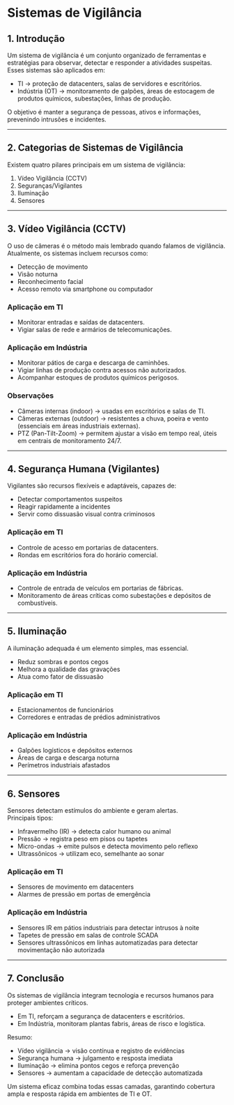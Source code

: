 # Sistemas de Vigilância 

## 1. Introdução
Um sistema de vigilância é um conjunto organizado de ferramentas e estratégias para observar, detectar e responder a atividades suspeitas.  
Esses sistemas são aplicados em:  
- TI → proteção de datacenters, salas de servidores e escritórios.  
- Indústria (OT) → monitoramento de galpões, áreas de estocagem de produtos químicos, subestações, linhas de produção.  

O objetivo é manter a segurança de pessoas, ativos e informações, prevenindo intrusões e incidentes.

---

## 2. Categorias de Sistemas de Vigilância
Existem quatro pilares principais em um sistema de vigilância:

1. Vídeo Vigilância (CCTV)  
2. Seguranças/Vigilantes  
3. Iluminação  
4. Sensores  

---

## 3. Vídeo Vigilância (CCTV)
O uso de câmeras é o método mais lembrado quando falamos de vigilância.  
Atualmente, os sistemas incluem recursos como:  
- Detecção de movimento  
- Visão noturna  
- Reconhecimento facial  
- Acesso remoto via smartphone ou computador  

### Aplicação em TI
- Monitorar entradas e saídas de datacenters.  
- Vigiar salas de rede e armários de telecomunicações.  

### Aplicação em Indústria
- Monitorar pátios de carga e descarga de caminhões.  
- Vigiar linhas de produção contra acessos não autorizados.  
- Acompanhar estoques de produtos químicos perigosos.  

### Observações
- Câmeras internas (indoor) → usadas em escritórios e salas de TI.  
- Câmeras externas (outdoor) → resistentes a chuva, poeira e vento (essenciais em áreas industriais externas).  
- PTZ (Pan-Tilt-Zoom) → permitem ajustar a visão em tempo real, úteis em centrais de monitoramento 24/7.  

---

## 4. Segurança Humana (Vigilantes)
Vigilantes são recursos flexíveis e adaptáveis, capazes de:  
- Detectar comportamentos suspeitos  
- Reagir rapidamente a incidentes  
- Servir como dissuasão visual contra criminosos  

### Aplicação em TI
- Controle de acesso em portarias de datacenters.  
- Rondas em escritórios fora do horário comercial.  

### Aplicação em Indústria
- Controle de entrada de veículos em portarias de fábricas.  
- Monitoramento de áreas críticas como subestações e depósitos de combustíveis.  

---

## 5. Iluminação
A iluminação adequada é um elemento simples, mas essencial.  
- Reduz sombras e pontos cegos  
- Melhora a qualidade das gravações  
- Atua como fator de dissuasão  

### Aplicação em TI
- Estacionamentos de funcionários  
- Corredores e entradas de prédios administrativos  

### Aplicação em Indústria
- Galpões logísticos e depósitos externos  
- Áreas de carga e descarga noturna  
- Perímetros industriais afastados  

---

## 6. Sensores
Sensores detectam estímulos do ambiente e geram alertas.  
Principais tipos:  
- Infravermelho (IR) → detecta calor humano ou animal  
- Pressão → registra peso em pisos ou tapetes  
- Micro-ondas → emite pulsos e detecta movimento pelo reflexo  
- Ultrassônicos → utilizam eco, semelhante ao sonar  

### Aplicação em TI
- Sensores de movimento em datacenters  
- Alarmes de pressão em portas de emergência  

### Aplicação em Indústria
- Sensores IR em pátios industriais para detectar intrusos à noite  
- Tapetes de pressão em salas de controle SCADA  
- Sensores ultrassônicos em linhas automatizadas para detectar movimentação não autorizada  

---

## 7. Conclusão
Os sistemas de vigilância integram tecnologia e recursos humanos para proteger ambientes críticos.  
- Em TI, reforçam a segurança de datacenters e escritórios.  
- Em Indústria, monitoram plantas fabris, áreas de risco e logística.  

Resumo:  
- Vídeo vigilância → visão contínua e registro de evidências  
- Segurança humana → julgamento e resposta imediata  
- Iluminação → elimina pontos cegos e reforça prevenção  
- Sensores → aumentam a capacidade de detecção automatizada  

Um sistema eficaz combina todas essas camadas, garantindo cobertura ampla e resposta rápida em ambientes de TI e OT.

